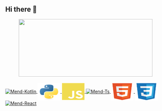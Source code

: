 ## Hi there 👋

<div display='inline-block' align='center'>
  <a href="https://github.com/Mend57">
  <img height="180em" width='420px' src="https://github-readme-stats.vercel.app/api/top-langs/?username=mend57&layout=compact&langs_count=7&theme=tokyonight"/>
</div>

<div style="display: inline_block"><br>
  <img align="center" alt="Mend-Kotlin" height="54" width="72" src="https://cdn.jsdelivr.net/gh/devicons/devicon/icons/kotlin/kotlin-original.svg">
  <img align="center" alt="Mend-Python" height="54" width="72" src="https://raw.githubusercontent.com/devicons/devicon/master/icons/python/python-original.svg">
  <img align="center" alt="Mend-Js" height="54" width="72" src="https://raw.githubusercontent.com/devicons/devicon/master/icons/javascript/javascript-plain.svg">
  <img align="center" alt="Mend-Ts" height="54" width="72" src="https://cdn.jsdelivr.net/gh/devicons/devicon/icons/typescript/typescript-original.svg" />
  <img align="center" alt="Mend-HTML" height="54" width="72" src="https://raw.githubusercontent.com/devicons/devicon/master/icons/html5/html5-original.svg">
  <img align="center" alt="Mend-CSS" height="54" width="72" src="https://raw.githubusercontent.com/devicons/devicon/master/icons/css3/css3-original.svg">
  <img align="center" alt="Mend-React" height="54" width="72" src="https://cdn.jsdelivr.net/gh/devicons/devicon/icons/react/react-original.svg">
</div>
